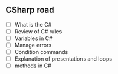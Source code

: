 ## CSharp road
- [ ] What is the C#
- [ ] Review of C# rules
- [ ] Variables in C#
- [ ] Manage errors
- [ ] Condition commands
- [ ] Explanation of presentations and loops
- [ ] methods in C#
